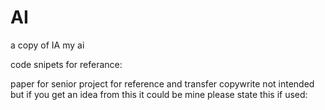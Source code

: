 AI
==

a copy of IA my ai


code snipets for referance:





paper for senior project for reference and transfer copywrite not intended but if you get an idea from this it could be mine please state this if used:


